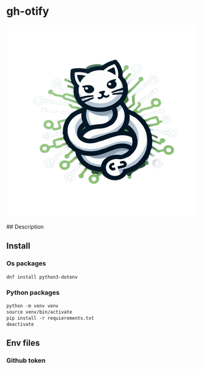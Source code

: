 # gh-otify
<p align="center">
  <img src="https://github.com/CultureLinux/gh-otify/blob/develop/images/gh-otify.png" alt="gh-otify"/>
</p>
## Description

## Install 
### Os packages
    dnf install python3-dotenv
### Python packages
    python -m venv venv
    source venv/bin/activate
    pip install -r requierements.txt
    deactivate

## Env files
### Github token